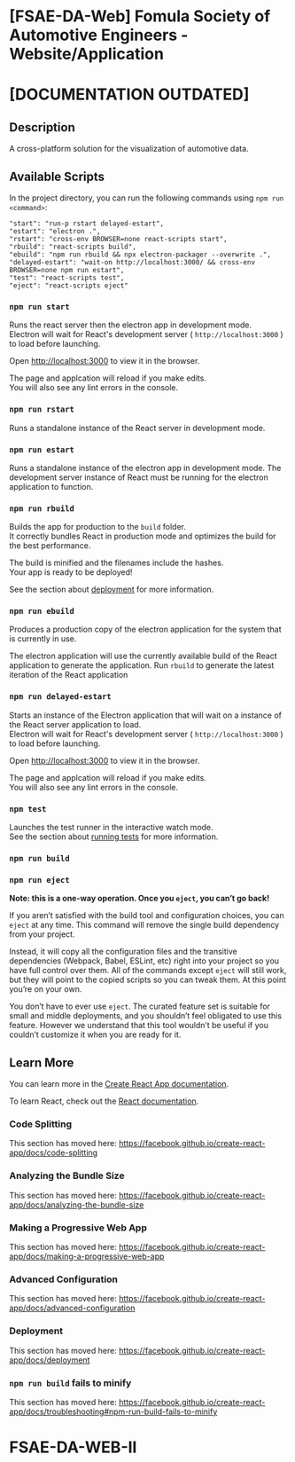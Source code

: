 # [FSAE-DA-Web] Fomula Society of Automotive Engineers - Website/Application

# [DOCUMENTATION OUTDATED]

## Description
A cross-platform solution for the visualization of automotive data.

## Available Scripts

In the project directory, you can run the following commands using `npm run <command>`:

    "start": "run-p rstart delayed-estart",
    "estart": "electron .",
    "rstart": "cross-env BROWSER=none react-scripts start",
    "rbuild": "react-scripts build",
    "ebuild": "npm run rbuild && npx electron-packager --overwrite .",
    "delayed-estart": "wait-on http://localhost:3000/ && cross-env BROWSER=none npm run estart",
    "test": "react-scripts test",
    "eject": "react-scripts eject"

### `npm run start`

Runs the react server then the electron app in development mode.<br />
Electron will wait for React's development server ( `http://localhost:3000` ) to load before launching.

Open [http://localhost:3000](http://localhost:3000) to view it in the browser.

The page and applcation will reload if you make edits.<br />
You will also see any lint errors in the console.

### `npm run rstart`

Runs a standalone instance of the React server in development mode.

### `npm run estart`

Runs a standalone instance of the electron app in development mode.
The development server instance of React must be running for the electron application to function.

### `npm run rbuild`

Builds the app for production to the `build` folder.<br />
It correctly bundles React in production mode and optimizes the build for the best performance.

The build is minified and the filenames include the hashes.<br />
Your app is ready to be deployed!

See the section about [deployment](https://facebook.github.io/create-react-app/docs/deployment) for more information.

### `npm run ebuild`

Produces a production copy of the electron application for the system that is currently in use.

The electron application will use the currently available build of the React application to generate the application. Run `rbuild` to generate the latest iteration of the React application 

### `npm run delayed-estart`

Starts an instance of the Electron application that will wait on a instance of the React server application to load.<br />
Electron will wait for React's development server ( `http://localhost:3000` ) to load before launching.

Open [http://localhost:3000](http://localhost:3000) to view it in the browser.

The page and applcation will reload if you make edits.<br />
You will also see any lint errors in the console.

### `npm test`

Launches the test runner in the interactive watch mode.<br />
See the section about [running tests](https://facebook.github.io/create-react-app/docs/running-tests) for more information.

### `npm run build`

### `npm run eject`

**Note: this is a one-way operation. Once you `eject`, you can’t go back!**

If you aren’t satisfied with the build tool and configuration choices, you can `eject` at any time. This command will remove the single build dependency from your project.

Instead, it will copy all the configuration files and the transitive dependencies (Webpack, Babel, ESLint, etc) right into your project so you have full control over them. All of the commands except `eject` will still work, but they will point to the copied scripts so you can tweak them. At this point you’re on your own.

You don’t have to ever use `eject`. The curated feature set is suitable for small and middle deployments, and you shouldn’t feel obligated to use this feature. However we understand that this tool wouldn’t be useful if you couldn’t customize it when you are ready for it.

## Learn More

You can learn more in the [Create React App documentation](https://facebook.github.io/create-react-app/docs/getting-started).

To learn React, check out the [React documentation](https://reactjs.org/).

### Code Splitting

This section has moved here: https://facebook.github.io/create-react-app/docs/code-splitting

### Analyzing the Bundle Size

This section has moved here: https://facebook.github.io/create-react-app/docs/analyzing-the-bundle-size

### Making a Progressive Web App

This section has moved here: https://facebook.github.io/create-react-app/docs/making-a-progressive-web-app

### Advanced Configuration

This section has moved here: https://facebook.github.io/create-react-app/docs/advanced-configuration

### Deployment

This section has moved here: https://facebook.github.io/create-react-app/docs/deployment

### `npm run build` fails to minify

This section has moved here: https://facebook.github.io/create-react-app/docs/troubleshooting#npm-run-build-fails-to-minify
# FSAE-DA-WEB-II
